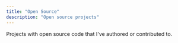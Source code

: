 ```yaml
---
title: "Open Source"
description: "Open source projects"
---
```


Projects with open source code that I've authored or contributed to.
